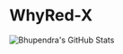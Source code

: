 # WhyRed-X


![Bhupendra's GitHub Stats](https://github-readme-stats.vercel.app/api?username=whyredx&show_icons=true&theme=)
